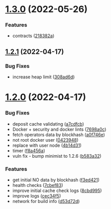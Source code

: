 # [1.3.0](https://github.com/lidofinance/lido-council-daemon/compare/1.2.1...1.3.0) (2022-05-26)


### Features

* contracts ([218382a](https://github.com/lidofinance/lido-council-daemon/commit/218382a6a9f45e9f9bcf54a7346490634a335ee1))



## [1.2.1](https://github.com/lidofinance/lido-council-daemon/compare/1.2.0...1.2.1) (2022-04-17)


### Bug Fixes

* increase heap limit ([308ad6d](https://github.com/lidofinance/lido-council-daemon/commit/308ad6d5c6eb385fcf7557ba05d7a35cd8e77775))



# [1.2.0](https://github.com/lidofinance/lido-council-daemon/compare/1.1.3...1.2.0) (2022-04-17)


### Bug Fixes

* deposit cache validating ([a7cdfcb](https://github.com/lidofinance/lido-council-daemon/commit/a7cdfcb39a0b7624647747e776db539919cee194))
* Docker + security and docker lints ([7698a0c](https://github.com/lidofinance/lido-council-daemon/commit/7698a0cc550323e36cc82c819bf935d4ec9d9d29))
* fetch operators data by blockhash ([a0f746e](https://github.com/lidofinance/lido-council-daemon/commit/a0f746eb63448aae28fe89af873833d6d6c98f2b))
* not root docker user ([0423948](https://github.com/lidofinance/lido-council-daemon/commit/04239489a42e7b0ce301f1ec57e7aa79c38dd6fe))
* replace with user node ([4b14d31](https://github.com/lidofinance/lido-council-daemon/commit/4b14d31a202c3a3b6c34b4be31f89d93edf92fcc))
* timer ([f8a456a](https://github.com/lidofinance/lido-council-daemon/commit/f8a456ab745d936c879b48e4e8c68a8618d299e2))
* vuln fix - bump minimist to 1.2.6 ([b583a32](https://github.com/lidofinance/lido-council-daemon/commit/b583a321d8d9ff37948ab5c588bafe9207c25814))


### Features

* get initial NO data by blockhash ([f3ed421](https://github.com/lidofinance/lido-council-daemon/commit/f3ed421e9358c0a078c1995fd25db1540177305c))
* health checks ([7cbef83](https://github.com/lidofinance/lido-council-daemon/commit/7cbef836d081e22974f5eb1b93accdfc5788503f))
* improve initial cache check logs ([8cbd995](https://github.com/lidofinance/lido-council-daemon/commit/8cbd99557dc103e0887efe3d6cab35c0baeb39a3))
* improve logs ([cec34f5](https://github.com/lidofinance/lido-council-daemon/commit/cec34f5fc1dbeaf1a59b1014d3a88313a7b35a0d))
* network for build info ([d53d72d](https://github.com/lidofinance/lido-council-daemon/commit/d53d72d0b6eb034318079e50cc59d0f48ff2e1c7))



